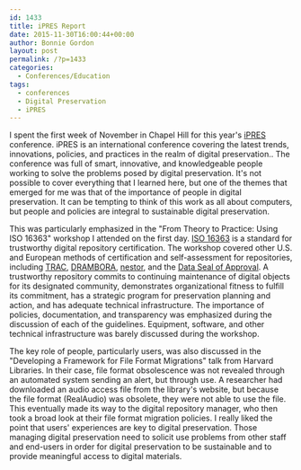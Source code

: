 ```yaml
---
id: 1433
title: iPRES Report
date: 2015-11-30T16:00:44+00:00
author: Bonnie Gordon
layout: post
permalink: /?p=1433
categories:
  - Conferences/Education
tags:
  - conferences
  - Digital Preservation
  - iPRES
---
```

I spent the first week of November in Chapel Hill for this year's [iPRES](http://ipres2015.web.unc.edu/) conference. iPRES is an international conference covering the latest trends, innovations, policies, and practices in the realm of digital preservation.. The conference was full of smart, innovative, and knowledgeable people working to solve the problems posed by digital preservation. It's not possible to cover everything that I learned here, but one of the themes that emerged for me was that of the importance of people in digital preservation. It can be tempting to think of this work as all about computers, but people and policies are integral to sustainable digital preservation.<!--more-->

This was particularly emphasized in the "From Theory to Practice: Using ISO 16363" workshop I attended on the first day. [ISO 16363](https://www.crl.edu/archiving-preservation/digital-archives/metrics-assessing-and-certifying/iso16363) is a standard for trustworthy digital repository certification. The workshop covered other U.S. and European methods of certification and self-assessment for repositories, including [TRAC](https://www.crl.edu/archiving-preservation/digital-archives/metrics-assessing-and-certifying/trac), [DRAMBORA](http://www.dcc.ac.uk/resources/repository-audit-and-assessment/drambora), [nestor](http://www.dcc.ac.uk/resources/repository-audit-and-assessment/nestor), and the [Data Seal of Approval](http://www.data-archive.ac.uk/media/57322/dsa_overview.pdf). A trustworthy repository commits to continuing maintenance of digital objects for its designated community, demonstrates organizational fitness to fulfill its commitment, has a strategic program for preservation planning and action, and has adequate technical infrastructure. The importance of policies, documentation, and transparency was emphasized during the discussion of each of the guidelines. Equipment, software, and other technical infrastructure was barely discussed during the workshop.

The key role of people, particularly users, was also discussed in the "Developing a Framework for File Format Migrations" talk from Harvard Libraries. In their case, file format obsolescence was not revealed through an automated system sending an alert, but through use. A researcher had downloaded an audio access file from the library's website, but because the file format (RealAudio) was obsolete, they were not able to use the file. This eventually made its way to the digital repository manager, who then took a broad look at their file format migration policies. I really liked the point that users' experiences are key to digital preservation. Those managing digital preservation need to solicit use problems from other staff and end-users in order for digital preservation to be sustainable and to provide meaningful access to digital materials.
